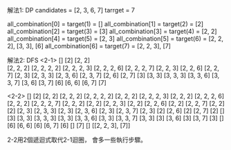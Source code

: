 解法1: DP
candidates = [2, 3, 6, 7]
tarrget = 7

all_combination[0] = target(1) = []
all_combination[1] = target(2) = [2]
all_combination[2] = target(3) = [3]
all_combination[3] = target(4) = [2, 2]
all_combination[4] = target(5) = [2, 3]
all_combination[5] = target(6) = [2, 2, 2], [3, 3], [6]
all_combination[6] = target(7) = [2, 2, 3], [7]


解法2: DFS
<2-1>
[]
[2]
[2, 2]      
[2, 2, 2]
[2, 2, 2, 2]
[2, 2, 2, 3]
[2, 2, 2, 6]
[2, 2, 2, 7]
[2, 2, 3]
[2, 2, 6]
[2, 2, 7]
[2, 3]
[2, 3, 3]
[2, 3, 6]
[2, 3, 7]
[2, 6]
[2, 7]
[3]
[3, 3]
[3, 3, 3]
[3, 3, 6]
[3, 3, 7]
[3, 6]
[3, 7]
[6]
[6, 6]
[6, 7]
[7]

<2-2>
[]
[2]
[2, 2]
[2, 2, 2]
[2, 2, 2, 2]
[2, 2, 2]
[2, 2, 2, 3]
[2, 2, 2]
[2, 2, 2, 6]
[2, 2, 2]
[2, 2, 2, 7]
[2, 2, 2]
[2, 2]
[2, 2, 3]
[2, 2]
[2, 2, 6]
[2, 2]
[2, 2, 7]
[2, 2]
[2]
[2, 3]
[2, 3, 3]
[2, 3]
[2, 3, 6]
[2, 3]
[2, 3, 7]
[2, 3]
[2]
[2, 6]
[2]
[2, 7]
[2]
[]
[3]
[3, 3]
[3, 3, 3]
[3, 3]
[3, 3, 6]
[3, 3]
[3, 3, 7]
[3, 3]
[3]
[3, 6]
[3]
[3, 7]
[3]
[]
[6]
[6, 6]
[6]
[6, 7]
[6]
[]
[7]
[]
[[2, 2, 3], [7]]

2-2用2個遞迴式取代2-1迴圈，
會多一些執行步驟。
